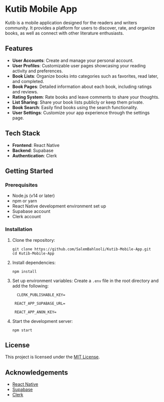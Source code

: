 # Kutib Mobile App

Kutib is a mobile application designed for the readers and writers community. It provides a platform for users to discover, rate, and organize books, as well as connect with other literature enthusiasts.

## Features

- **User Accounts**: Create and manage your personal account.
- **User Profiles**: Customizable user pages showcasing your reading activity and preferences.
- **Book Lists**: Organize books into categories such as favorites, read later, and completed.
- **Book Pages**: Detailed information about each book, including ratings and reviews.
- **Rating System**: Rate books and leave comments to share your thoughts.
- **List Sharing**: Share your book lists publicly or keep them private.
- **Book Search**: Easily find books using the search functionality.
- **User Settings**: Customize your app experience through the settings page.

## Tech Stack

- **Frontend**: React Native
- **Backend**: Supabase
- **Authentication**: Clerk

## Getting Started

### Prerequisites

- Node.js (v14 or later)
- npm or yarn
- React Native development environment set up
- Supabase account
- Clerk account

### Installation

1. Clone the repository:
   ```
   git clone https://github.com/SalemBahlooli/Kutib-Mobile-App.git
   cd Kutib-Mobile-App
   ```

2. Install dependencies:
   ```
   npm install
   ```

3. Set up environment variables:
   Create a `.env` file in the root directory and add the following:
   ```
     CLERK_PUBLISHABLE_KEY=

    REACT_APP_SUPABASE_URL=

    REACT_APP_ANON_KEY=

   ```

4. Start the development server:
   ```    
   npm start
   ```

## License

This project is licensed under the [MIT License](LICENSE).

## Acknowledgements

- [React Native](https://reactnative.dev/)
- [Supabase](https://supabase.io/)
- [Clerk](https://clerk.dev/)
